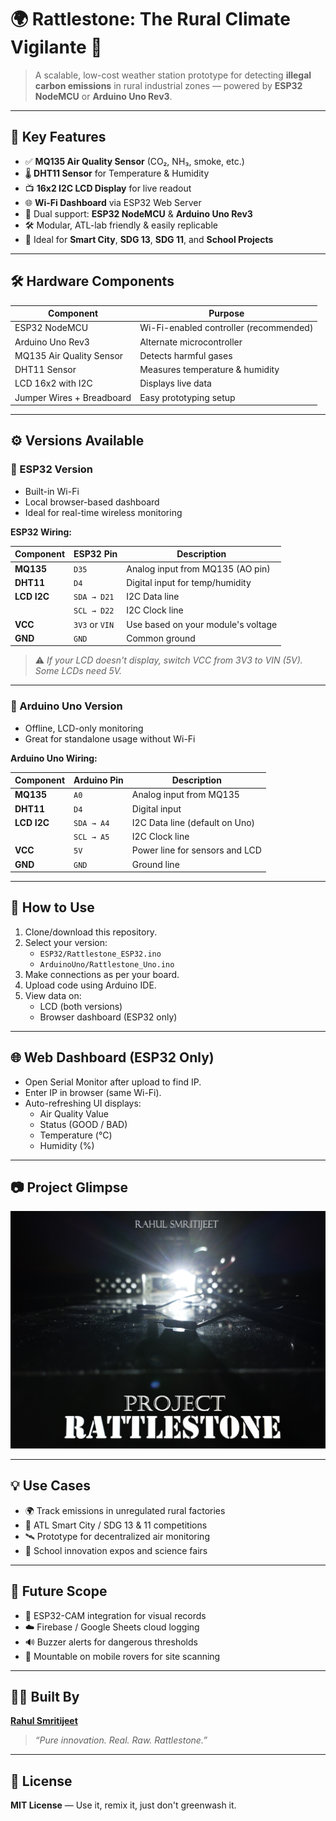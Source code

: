 # 🌍 Rattlestone: The Rural Climate Vigilante 🚨

> A scalable, low-cost weather station prototype for detecting **illegal carbon emissions** in rural industrial zones — powered by **ESP32 NodeMCU** or **Arduino Uno Rev3**.

---

## 🧠 Key Features

- ✅ **MQ135 Air Quality Sensor** (CO₂, NH₃, smoke, etc.)
- 🌡️ **DHT11 Sensor** for Temperature & Humidity
- 📺 **16x2 I2C LCD Display** for live readout
- 🌐 **Wi-Fi Dashboard** via ESP32 Web Server
- 🔁 Dual support: **ESP32 NodeMCU** & **Arduino Uno Rev3**
- 🛠️ Modular, ATL-lab friendly & easily replicable
- 🧾 Ideal for **Smart City**, **SDG 13**, **SDG 11**, and **School Projects**

---

## 🛠️ Hardware Components

| Component                | Purpose                              |
|--------------------------|--------------------------------------|
| ESP32 NodeMCU            | Wi-Fi-enabled controller   (recommended)          |
| Arduino Uno Rev3         | Alternate microcontroller            |
| MQ135 Air Quality Sensor | Detects harmful gases               |
| DHT11 Sensor             | Measures temperature & humidity      |
| LCD 16x2 with I2C        | Displays live data                   |
| Jumper Wires + Breadboard| Easy prototyping setup               |

---

## ⚙️ Versions Available

### 🔹 ESP32 Version

- Built-in Wi-Fi
- Local browser-based dashboard
- Ideal for real-time wireless monitoring

**ESP32 Wiring:**

| Component        | ESP32 Pin       | Description                         |
|------------------|------------------|-------------------------------------|
| **MQ135**        | `D35`            | Analog input from MQ135 (AO pin)    |
| **DHT11**        | `D4`             | Digital input for temp/humidity     |
| **LCD I2C**      | `SDA → D21`      | I2C Data line                        |
|                  | `SCL → D22`      | I2C Clock line                       |
| **VCC**          | `3V3` or `VIN`   | Use based on your module's voltage  |
| **GND**          | `GND`            | Common ground                       |

> ⚠️ *If your LCD doesn't display, switch VCC from 3V3 to VIN (5V). Some LCDs need 5V.*

---

### 🔹 Arduino Uno Version

- Offline, LCD-only monitoring
- Great for standalone usage without Wi-Fi

**Arduino Uno Wiring:**

| Component        | Arduino Pin     | Description                         |
|------------------|------------------|-------------------------------------|
| **MQ135**        | `A0`             | Analog input from MQ135             |
| **DHT11**        | `D4`             | Digital input                       |
| **LCD I2C**      | `SDA → A4`       | I2C Data line (default on Uno)      |
|                  | `SCL → A5`       | I2C Clock line                      |
| **VCC**          | `5V`             | Power line for sensors and LCD      |
| **GND**          | `GND`            | Ground line                         |

---

## 🧪 How to Use

1. Clone/download this repository.
2. Select your version:
   - `ESP32/Rattlestone_ESP32.ino`
   - `ArduinoUno/Rattlestone_Uno.ino`
3. Make connections as per your board.
4. Upload code using Arduino IDE.
5. View data on:
   - LCD (both versions)
   - Browser dashboard (ESP32 only)

---

## 🌐 Web Dashboard (ESP32 Only)

- Open Serial Monitor after upload to find IP.
- Enter IP in browser (same Wi-Fi).
- Auto-refreshing UI displays:
  - Air Quality Value
  - Status (GOOD / BAD)
  - Temperature (°C)
  - Humidity (%)

---

## 📷 Project Glimpse

![Setup Demo](project_rattlestone_poster.png)

---

## 💡 Use Cases

- 🌍 Track emissions in unregulated rural factories
- 🧪 ATL Smart City / SDG 13 & 11 competitions
- 🛰️ Prototype for decentralized air monitoring
- 🏫 School innovation expos and science fairs

---

## 🔧 Future Scope

- 📸 ESP32-CAM integration for visual records
- ☁️ Firebase / Google Sheets cloud logging
- 🔊 Buzzer alerts for dangerous thresholds
- 🤖 Mountable on mobile rovers for site scanning

---

## 👨‍💻 Built By

**[Rahul Smritijeet](https://github.com/rahulsmritijeet)**  
> *“Pure innovation. Real. Raw. Rattlestone.”*

---

## 📄 License

**MIT License** — Use it, remix it, just don't greenwash it.
